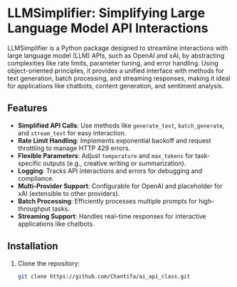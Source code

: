 # LLMSimplifier: Simplifying Large Language Model API Interactions

LLMSimplifier is a Python package designed to streamline interactions with large language model (LLM) APIs, such as OpenAI and xAI, by abstracting complexities like rate limits, parameter tuning, and error handling. Using object-oriented principles, it provides a unified interface with methods for text generation, batch processing, and streaming responses, making it ideal for applications like chatbots, content generation, and sentiment analysis.

## Features

- **Simplified API Calls**: Use methods like `generate_text`, `batch_generate`, and `stream_text` for easy interaction.
- **Rate Limit Handling**: Implements exponential backoff and request throttling to manage HTTP 429 errors.
- **Flexible Parameters**: Adjust `temperature` and `max_tokens` for task-specific outputs (e.g., creative writing or summarization).
- **Logging**: Tracks API interactions and errors for debugging and compliance.
- **Multi-Provider Support**: Configurable for OpenAI and placeholder for xAI (extensible to other providers).
- **Batch Processing**: Efficiently processes multiple prompts for high-throughput tasks.
- **Streaming Support**: Handles real-time responses for interactive applications like chatbots.

## Installation

1. Clone the repository:
   ```bash
   git clone https://github.com/Chantifa/ai_api_class.git